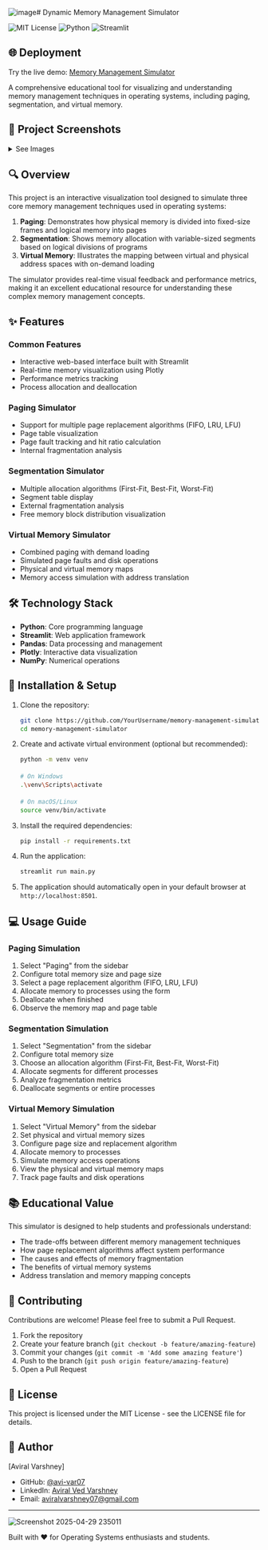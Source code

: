 ![image](https://github.com/user-attachments/assets/fdffef65-e3f5-441b-9ed6-9e9295fda694)# Dynamic Memory Management Simulator

![MIT License](https://img.shields.io/badge/License-MIT-green.svg)
![Python](https://img.shields.io/badge/Python-3.7+-blue.svg)
![Streamlit](https://img.shields.io/badge/Streamlit-1.29.0-red.svg)

## 🌐 Deployment

Try the live demo: [Memory Management Simulator](https://dynamic-memory-visualizer-by-aviral-varshney.streamlit.app/)

A comprehensive educational tool for visualizing and understanding memory management techniques in operating systems, including paging, segmentation, and virtual memory.

## 📸 Project Screenshots

<details>
<summary>See Images</summary>

![Screenshot 1](https://raw.githubusercontent.com/avi-var07/Memory-Visualizer/main/memory_visualizer_project/images/screenshot-1.png)
![Screenshot 2 - Paging](https://raw.githubusercontent.com/avi-var07/Memory-Visualizer/main/memory_visualizer_project/images/screenshot-2.png)
![Screenshot 3 - Virtual Memory](https://raw.githubusercontent.com/avi-var07/Memory-Visualizer/main/memory_visualizer_project/images/screenshot-3.png)
![Screenshot 4 - Segmentation Allocation](https://raw.githubusercontent.com/avi-var07/Memory-Visualizer/main/memory_visualizer_project/images/screenshot-4.png)
![Screenshot 5 - Segmentation with Fragmentation](https://raw.githubusercontent.com/avi-var07/Memory-Visualizer/main/memory_visualizer_project/images/screenshot-5.png)
![Screenshot 6 - Virtual Memory Allocation](https://raw.githubusercontent.com/avi-var07/Memory-Visualizer/main/memory_visualizer_project/images/screenshot-6.png)
![Screenshot 7 - Paging Allocation](https://raw.githubusercontent.com/avi-var07/Memory-Visualizer/main/memory_visualizer_project/images/screenshot-7.png)

</details>



## 🔍 Overview

This project is an interactive visualization tool designed to simulate three core memory management techniques used in operating systems:

1. **Paging**: Demonstrates how physical memory is divided into fixed-size frames and logical memory into pages
2. **Segmentation**: Shows memory allocation with variable-sized segments based on logical divisions of programs
3. **Virtual Memory**: Illustrates the mapping between virtual and physical address spaces with on-demand loading

The simulator provides real-time visual feedback and performance metrics, making it an excellent educational resource for understanding these complex memory management concepts.

## ✨ Features

### Common Features
- Interactive web-based interface built with Streamlit
- Real-time memory visualization using Plotly
- Performance metrics tracking
- Process allocation and deallocation

### Paging Simulator
- Support for multiple page replacement algorithms (FIFO, LRU, LFU)
- Page table visualization
- Page fault tracking and hit ratio calculation
- Internal fragmentation analysis

### Segmentation Simulator
- Multiple allocation algorithms (First-Fit, Best-Fit, Worst-Fit)
- Segment table display
- External fragmentation analysis
- Free memory block distribution visualization 

### Virtual Memory Simulator
- Combined paging with demand loading
- Simulated page faults and disk operations
- Physical and virtual memory maps
- Memory access simulation with address translation

## 🛠️ Technology Stack

- **Python**: Core programming language
- **Streamlit**: Web application framework
- **Pandas**: Data processing and management
- **Plotly**: Interactive data visualization
- **NumPy**: Numerical operations

## 🚀 Installation & Setup

1. Clone the repository:
   ```bash
   git clone https://github.com/YourUsername/memory-management-simulator.git
   cd memory-management-simulator
   ```

2. Create and activate virtual environment (optional but recommended):
   ```bash
   python -m venv venv
   
   # On Windows
   .\venv\Scripts\activate
   
   # On macOS/Linux
   source venv/bin/activate
   ```

3. Install the required dependencies:
   ```bash
   pip install -r requirements.txt
   ```

4. Run the application:
   ```bash
   streamlit run main.py
   ```

5. The application should automatically open in your default browser at `http://localhost:8501`.

## 💻 Usage Guide

### Paging Simulation
1. Select "Paging" from the sidebar
2. Configure total memory size and page size
3. Select a page replacement algorithm (FIFO, LRU, LFU)
4. Allocate memory to processes using the form
5. Deallocate when finished
6. Observe the memory map and page table

### Segmentation Simulation
1. Select "Segmentation" from the sidebar
2. Configure total memory size
3. Choose an allocation algorithm (First-Fit, Best-Fit, Worst-Fit)
4. Allocate segments for different processes
5. Analyze fragmentation metrics
6. Deallocate segments or entire processes

### Virtual Memory Simulation
1. Select "Virtual Memory" from the sidebar
2. Set physical and virtual memory sizes
3. Configure page size and replacement algorithm
4. Allocate memory to processes
5. Simulate memory access operations
6. View the physical and virtual memory maps
7. Track page faults and disk operations

## 📚 Educational Value

This simulator is designed to help students and professionals understand:

- The trade-offs between different memory management techniques
- How page replacement algorithms affect system performance
- The causes and effects of memory fragmentation
- The benefits of virtual memory systems
- Address translation and memory mapping concepts

## 🤝 Contributing

Contributions are welcome! Please feel free to submit a Pull Request.

1. Fork the repository
2. Create your feature branch (`git checkout -b feature/amazing-feature`)
3. Commit your changes (`git commit -m 'Add some amazing feature'`)
4. Push to the branch (`git push origin feature/amazing-feature`)
5. Open a Pull Request

## 📝 License

This project is licensed under the MIT License - see the LICENSE file for details.

## 👤 Author

[Aviral Varshney]

- GitHub: [@avi-var07](https://github.com/avi-var07)
- LinkedIn: [Aviral Ved Varshney](https://www.linkedin.com/in/avi7/)
- Email: aviralvarshney07@gmail.com

---

![Screenshot 2025-04-29 235011](https://github.com/user-attachments/assets/798c93b7-a15a-4e81-9318-dc83369a73ab)


Built with ❤️ for Operating Systems enthusiasts and students.
